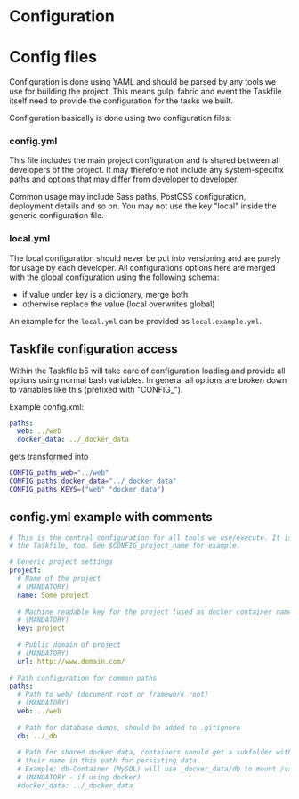 # Configuration

# Config files

Configuration is done using YAML and should be parsed by any tools we use for building the project. This
means gulp, fabric and event the Taskfile itself need to provide the configuration for the tasks we built.

Configuration basically is done using two configuration files:

### config.yml

This file includes the main project configuration and is shared between all developers of the project.
It may therefore not include any system-specifix paths and options that may differ from developer to
developer.

Common usage may include Sass paths, PostCSS configuration, deployment details and so on. You may not
use the key "local" inside the generic configuration file.

### local.yml

The local configuration should never be put into versioning and are purely for usage by each developer.
All configurations options here are merged with the global configuration using the following schema:

* if value under key is a dictionary, merge both
* otherwise replace the value (local overwrites global)

An example for the `local.yml` can be provided as `local.example.yml`.

## Taskfile configuration access

Within the Taskfile b5 will take care of configuration loading and provide all options using normal bash
variables. In general all options are broken down to variables like this (prefixed with "CONFIG_").

Example config.xml:

```yaml
paths:
  web: ../web
  docker_data: ../_docker_data
```

gets transformed into

```bash
CONFIG_paths_web="../web"
CONFIG_paths_docker_data="../_docker_data"
CONFIG_paths_KEYS=("web" "docker_data")
```

## config.yml example with comments

```yaml
# This is the central configuration for all tools we use/execute. It is parsed inside
# the Taskfile, too. See $CONFIG_project_name for example.

# Generic project settings
project:
  # Name of the project
  # (MANDATORY)
  name: Some project
  
  # Machine readable key for the project (used as docker container name prefix)
  # (MANDATORY)
  key: project
  
  # Public domain of project
  # (MANDATORY)
  url: http://www.domain.com/
  
# Path configuration for common paths
paths:
  # Path to web/ (document root or framework root)
  # (MANDATORY)
  web: ../web
  
  # Path for database dumps, should be added to .gitignore
  db: ../_db
  
  # Path for shared docker data, containers should get a subfolder with
  # their name in this path for persisting data.
  # Example: db-Container (MySQL) will use _docker_data/db to mount /var/lib/mysql
  # (MANDATORY - if using docker)
  #docker_data: ../_docker_data
```
